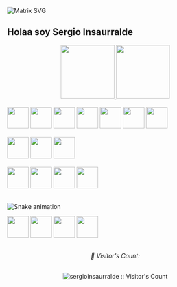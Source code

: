 ![Matrix SVG](https://raw.githubusercontent.com/rodrigograca31/rodrigograca31/master/matrix.svg)

## Holaa soy Sergio Insaurralde

<div align="center">
  <a href="https://github.com/sergioinsaurralde">
  <img height="125em" src="https://github-readme-stats.vercel.app/api?username=sergioinsaurralde&show_icons=true&theme=dark&include_all_commits=true&count_private=true"/>
  <img height="125em" src="https://github-readme-stats.vercel.app/api/top-langs/?username=sergioinsaurralde&layout=compact&langs_count=7&theme=dark"/>
</div>
<br>
<div>
  <code><a href="https://go.dev/" target="_blank"><img height="50" src="https://www.vectorlogo.zone/logos/golang/golang-ar21.svg"></a></code>
  <code><a href="https://www.python.org/" target="_blank"><img height="50" src="https://www.vectorlogo.zone/logos/python/python-ar21.svg"></a></code>
  <code><a href="https://www.djangoproject.com/" target="_blank"><img height="50" src="https://www.vectorlogo.zone/logos/djangoproject/djangoproject-ar21.svg"></a></code>
  <code><a href="https://www.docker.com/" target="_blank"><img height="50" src="https://www.vectorlogo.zone/logos/docker/docker-ar21.svg"></a></code>
  <code><a href="https://kubernetes.io/" target="_blank"><img height="50" src="https://www.vectorlogo.zone/logos/kubernetes/kubernetes-ar21.svg"></a></code>
  <code><a href="https://www.jenkins.io/" target="_blank"><img height="50" src="https://www.vectorlogo.zone/logos/jenkins/jenkins-ar21.svg"></a></code>
  <code><a href="https://git-scm.com/" target="_blank"><img height="50" src="https://www.vectorlogo.zone/logos/git-scm/git-scm-ar21.svg"></a></code>
</div>
<br>
<div>
  <code><a href="https://www.postgresql.org/" target="_blank"><img height="50" src="https://www.vectorlogo.zone/logos/postgresql/postgresql-ar21.svg"></a></code>
  <code><a href="https://www.mysql.com/" target="_blank"><img height="50" src="https://www.vectorlogo.zone/logos/mysql/mysql-ar21.svg"></a></code>
  <code><a href="https://www.mongodb.com/" target="_blank"><img height="50" src="https://www.vectorlogo.zone/logos/mongodb/mongodb-ar21.svg"></a></code>
</div>
<br>
<div>
  <code><a href="https://www.javascript.com/" target="_blank"><img height="50" src="https://www.vectorlogo.zone/logos/javascript/javascript-ar21.svg"></a></code>
  <code><a href="https://reactjs.org/" target="_blank"><img height="50" src="https://www.vectorlogo.zone/logos/reactjs/reactjs-ar21.svg"></a></code>
  <code><a href="https://developer.mozilla.org/en-US/docs/Web/HTML" target="_blank"><img height="50" src="https://www.vectorlogo.zone/logos/w3_html5/w3_html5-ar21.svg"></a></code>
  <code><a href="https://developer.mozilla.org/en-US/docs/Web/CSS" target="_blank"><img height="50" src="https://www.vectorlogo.zone/logos/w3_css/w3_css-ar21.svg"></a></code>
</div>
<div> 
  <br> 
  
  ![Snake animation](https://github.com/sergioinsaurralde/sergioinsaurralde/blob/output/github-contribution-grid-snake.svg)
  
 <code><a href="https://www.instagram.com/serrinsa" target="_blank"><img height="50" src="https://www.vectorlogo.zone/logos/instagram/instagram-ar21.svg"></a></code>
  <code><a href="https://in.linkedin.com/in/" target="_blank"><img height="50" src="https://www.vectorlogo.zone/logos/linkedin/linkedin-ar21.svg"></a></code>
  <code><a href="https://twitter.com/" target="_blank"><img height="50" src="https://www.vectorlogo.zone/logos/twitter/twitter-ar21.svg"></a></code>
  <code><a href="mailto:srinsaurralde@gmail.com" target="_blank"><img height="50" src="https://www.vectorlogo.zone/logos/gmail/gmail-ar21.svg"></a></code>
  <br>
</div>
<br>
<div align="center">
<i>👀 Visitor's Count:</i>
</div>
<br>
  <p align="center"><img src="https://profile-counter.glitch.me/{sergioinsaurralde}/count.svg" alt="sergioinsaurralde :: Visitor's Count" /></p>
